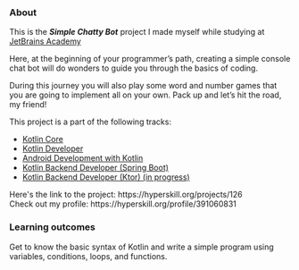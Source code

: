 ### About
This is the ***Simple Chatty Bot*** project I made myself while studying at [JetBrains Academy](https://hyperskill.org)
<p>Here, at the beginning of your programmer’s path, creating a simple console chat bot will do wonders to guide you through the basics of coding.</p>
<p>During this journey you will also play some word and number games that you are going to implement all on your own. Pack up and let’s hit the road, my friend!</p>
This project is a part of the following tracks:
<ul>
  <li><a href="https://hyperskill.org/tracks/18">Kotlin Core</a></li>
  <li><a href="https://hyperskill.org/tracks/3">Kotlin Developer</a></li>
  <li><a href="https://hyperskill.org/tracks/16">Android Development with Kotlin</a></li>
  <li><a href="https://hyperskill.org/tracks/37">Kotlin Backend Developer (Spring Boot)</a></li>
  <li><a href="https://hyperskill.org/tracks/45">Kotlin Backend Developer (Ktor) (in progress)</a></li>
</ul>
<p>Here's the link to the project: https://hyperskill.org/projects/126<br>
  Check out my profile: https://hyperskill.org/profile/391060831</p>


### Learning outcomes
<p>Get to know the basic syntax of Kotlin and write a simple program using variables, conditions, loops, and functions.</p>

